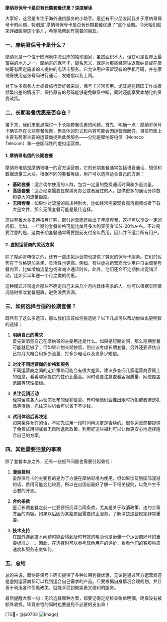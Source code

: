 **摩纳哥保号卡是否有长期套餐优惠？深度解读**

大家好，这里是专注于海外通信服务的小助手。最近有不少朋友问我关于摩纳哥保号卡的问题，特别是“摩纳哥保号卡是否有长期套餐优惠？”这个话题。今天咱们就来详细聊聊这个事儿，希望能帮到有需要的朋友。

### 一、摩纳哥保号卡是什么？

摩纳哥是一个位于欧洲地中海沿岸的袖珍国家，虽然面积不大，但它可是世界上最富裕的地方之一。摩纳哥的保号卡，顾名思义，就是为那些经常往返摩纳哥或在摩纳哥有固定需求的人提供的电话卡服务。它允许用户保留现有的手机号码，并在摩纳哥使用这张号码进行通话、发短信以及上网。

对于许多商务人士或者旅行爱好者来说，保号卡非常实用。尤其是在跨国工作或者频繁出差的情况下，保持原有的号码能够避免联系中断，同时还能享受本地化的资费政策。

### 二、长期套餐优惠是否存在？

接下来，我们来重点探讨一下长期套餐优惠的问题。首先，明确一点：摩纳哥保号卡确实存在长期套餐优惠，但具体的形式和内容可能会因运营商而异。目前市面上主要有两家主要的运营商提供此类服务——分别是摩纳哥电信（Monaco Telecom）和一些国际性的虚拟运营商。

#### 1. **摩纳哥电信的长期套餐**
摩纳哥电信是摩纳哥唯一的官方运营商，它的长期套餐通常包括语音通话、短信和数据流量三大块。根据不同的套餐等级，用户可以选择适合自己的方案：

- **基础套餐**：适合偶尔使用的人群，包含一定量的免费通话时间和少量流量。
- **高级套餐**：适合经常需要在摩纳哥办公或者居住的人，提供更多的通话分钟数和更大的流量额度。
- **无限套餐**：如果你对流量的需求特别大，比如经常需要观看高清视频或者下载大量文件，那么无限套餐可能是最佳选择。

这些套餐大多支持按月订购，部分运营商还推出了年度套餐，这样可以享受一定的折扣。比如，一年期的套餐价格可能比单月多次购买便宜10%-20%左右。不过需要注意的是，这类长期套餐通常需要提前支付全年费用，因此并不适合所有用户。

#### 2. **虚拟运营商的灵活方案**
除了摩纳哥电信之外，还有一些虚拟运营商也提供了类似的保号卡服务。它们的优势在于价格更加亲民，灵活性也更高。例如，有些虚拟运营商允许用户自由调整套餐内容，比如增加流量包或者减少通话时长。此外，他们还会不定期推出促销活动，比如买半年送一个月之类的优惠。

这种模式非常适合那些不确定自己未来几个月内具体需求的人。你可以根据实际情况随时修改套餐配置，避免浪费资源。

### 三、如何选择合适的长期套餐？

既然有了这么多选项，那么我们应该如何挑选呢？以下几点可以帮助你做出更明智的选择：

1. **明确自己的需求**  
   首先要清楚自己在摩纳哥的主要用途是什么。如果是短期访问，那么短期套餐可能就足够了；但如果计划长期停留，则应该考虑长期套餐。另外还要评估自己每月大概会用多少流量、打多少电话以及发多少短信。

2. **对比不同运营商的价格和服务**  
   不同运营商之间的定价策略可能会有很大差异。建议多查阅几家运营商官网上的信息，看看哪家提供的性价比最高。同时也要注意查看客服质量、网络覆盖范围等软性指标。

3. **关注促销活动**  
   经常留意各大运营商发布的促销信息。有时候他们会推出限时折扣或者赠送礼品等活动，抓住这些机会可以省下不少钱。

4. **试用体验后再决定**  
   如果条件允许的话，不妨先试用一段时间再决定是否续约。很多运营商都提供了免费试用期或者无风险退款政策，利用好这些福利可以让你更安心地选择适合自己的方案。

### 四、其他需要注意的事项

除了套餐本身之外，还有一些细节问题也需要引起重视：

1. **漫游费用**  
   虽然保号卡的主要目的是为了方便在摩纳哥境内使用，但如果涉及到国际漫游的话，费用可能会比较高。所以在出国前最好了解一下相关规则，以免产生不必要的开支。

2. **合约条款**  
   签订长期套餐之前一定要仔细阅读合同条款，尤其是关于取消政策、违约金等方面的内容。如果以后因为某些原因需要终止服务，了解清楚这些规定非常重要。

3. **技术支持**  
   在国外遇到技术问题时能否得到及时有效的帮助也是衡量一个运营商好坏的重要标准之一。因此，在选择时可以参考其他用户的评价，看看他们的客服响应速度和服务态度如何。

### 五、总结

总的来说，摩纳哥保号卡确实提供了多种长期套餐优惠，无论是通过官方运营商还是虚拟运营商都可以找到适合自己需求的产品。只要根据自身情况合理规划，并且善于利用各种优惠政策，就能享受到既实惠又便利的服务。

最后提醒大家一句：无论选择哪种方案，都要记得定期检查账单明细，确保没有被额外收费。毕竟省钱的同时也要避免不必要的支出嘛！

[TG💪+ @jx0703 ![Image](https://github.com/user-attachments/assets/dbca1d08-cadb-493c-b0ec-ad6f7a83f270)]